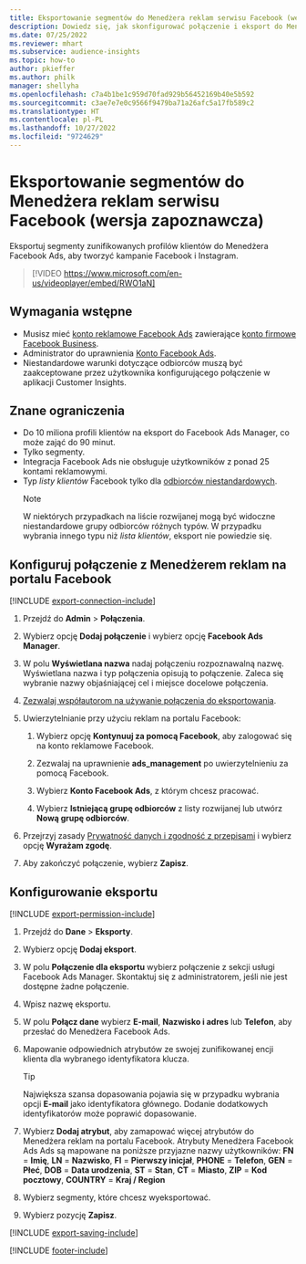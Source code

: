 ```yaml
---
title: Eksportowanie segmentów do Menedżera reklam serwisu Facebook (wersja zapoznawcza) (zawiera film wideo)
description: Dowiedz się, jak skonfigurować połączenie i eksport do Menedżera reklam na portalu Facebook.
ms.date: 07/25/2022
ms.reviewer: mhart
ms.subservice: audience-insights
ms.topic: how-to
author: pkieffer
ms.author: philk
manager: shellyha
ms.openlocfilehash: c7a4b1be1c959d70fad929b56452169b40e5b592
ms.sourcegitcommit: c3ae7e7e0c9566f9479ba71a26afc5a17fb589c2
ms.translationtype: HT
ms.contentlocale: pl-PL
ms.lasthandoff: 10/27/2022
ms.locfileid: "9724629"
---
```

# <a name="export-segments-to-facebook-ads-manager-preview"></a>Eksportowanie segmentów do Menedżera reklam serwisu Facebook (wersja zapoznawcza)

Eksportuj segmenty zunifikowanych profilów klientów do Menedżera Facebook Ads, aby tworzyć kampanie Facebook i Instagram.

> [!VIDEO https://www.microsoft.com/en-us/videoplayer/embed/RWO1aN]

## <a name="prerequisites"></a>Wymagania wstępne

- Musisz mieć [konto reklamowe Facebook Ads](https://www.facebook.com/business/learn/lessons/step-by-step-ads-manager-account) zawierające [konto firmowe Facebook Business](https://business.facebook.com/).
- Administrator do uprawnienia [Konto Facebook Ads](https://www.facebook.com/business/learn/lessons/step-by-step-ads-manager-account).
- Niestandardowe warunki dotyczące odbiorców muszą być zaakceptowane przez użytkownika konfigurującego połączenie w aplikacji Customer Insights.

## <a name="known-limitations"></a>Znane ograniczenia

- Do 10 miliona profili klientów na eksport do Facebook Ads Manager, co może zająć do 90 minut.
- Tylko segmenty.
- Integracja Facebook Ads nie obsługuje użytkowników z ponad 25 kontami reklamowymi.
- Typ *listy klientów* Facebook tylko dla [odbiorców niestandardowych](https://www.facebook.com/business/help/744354708981227?id=2469097953376494).
  > [!NOTE]
  > W niektórych przypadkach na liście rozwijanej mogą być widoczne niestandardowe grupy odbiorców różnych typów. W przypadku wybrania innego typu niż *lista klientów*, eksport nie powiedzie się.

## <a name="set-up-connection-to-facebook-ads-manager"></a>Konfiguruj połączenie z Menedżerem reklam na portalu Facebook

[!INCLUDE [export-connection-include](includes/export-connection-admn.md)]

1. Przejdź do **Admin** > **Połączenia**.

1. Wybierz opcję **Dodaj połączenie** i wybierz opcję **Facebook Ads Manager**.

1. W polu **Wyświetlana nazwa** nadaj połączeniu rozpoznawalną nazwę. Wyświetlana nazwa i typ połączenia opisują to połączenie. Zaleca się wybranie nazwy objaśniającej cel i miejsce docelowe połączenia.

1. [Zezwalaj współautorom na używanie połączenia do eksportowania](connections.md#allow-contributors-to-use-a-connection-for-exports).

1. Uwierzytelnianie przy użyciu reklam na portalu Facebook:

   1. Wybierz opcję **Kontynuuj za pomocą Facebook**, aby zalogować się na konto reklamowe Facebook.

   1. Zezwalaj na uprawnienie **ads_management** po uwierzytelnieniu za pomocą Facebook.

   1. Wybierz **Konto Facebook Ads**, z którym chcesz pracować.

   1. Wybierz **Istniejącą grupę odbiorców** z listy rozwijanej lub utwórz **Nową grupę odbiorców**.

1. Przejrzyj zasady [Prywatność danych i zgodność z przepisami](connections.md#data-privacy-and-compliance) i wybierz opcję **Wyrażam zgodę**.

1. Aby zakończyć połączenie, wybierz **Zapisz**.

## <a name="configure-an-export"></a>Konfigurowanie eksportu

[!INCLUDE [export-permission-include](includes/export-permission.md)]

1. Przejdź do **Dane** > **Eksporty**.

1. Wybierz opcję **Dodaj eksport**.

1. W polu **Połączenie dla eksportu** wybierz połączenie z sekcji usługi Facebook Ads Manager. Skontaktuj się z administratorem, jeśli nie jest dostępne żadne połączenie.

1. Wpisz nazwę eksportu.

1. W polu **Połącz dane** wybierz **E-mail**, **Nazwisko i adres** lub **Telefon**, aby przesłać do Menedżera Facebook Ads.

1. Mapowanie odpowiednich atrybutów ze swojej zunifikowanej encji klienta dla wybranego identyfikatora klucza.
   > [!TIP]
   > Największa szansa dopasowania pojawia się w przypadku wybrania opcji **E-mail** jako identyfikatora głównego. Dodanie dodatkowych identyfikatorów może poprawić dopasowanie.

1. Wybierz **Dodaj atrybut**, aby zamapować więcej atrybutów do Menedżera reklam na portalu Facebook. Atrybuty Menedżera Facebook Ads Ads są mapowane na poniższe przyjazne nazwy użytkowników: **FN** = **Imię**, **LN** = **Nazwisko**, **FI** = **Pierwszy inicjał**, **PHONE** = **Telefon**, **GEN** = **Płeć**, **DOB** = **Data urodzenia**, **ST** = **Stan**, **CT** = **Miasto**, **ZIP** = **Kod pocztowy**, **COUNTRY** = **Kraj / Region**

1. Wybierz segmenty, które chcesz wyeksportować.

1. Wybierz pozycję **Zapisz**.

[!INCLUDE [export-saving-include](includes/export-saving.md)]

[!INCLUDE [footer-include](includes/footer-banner.md)]
